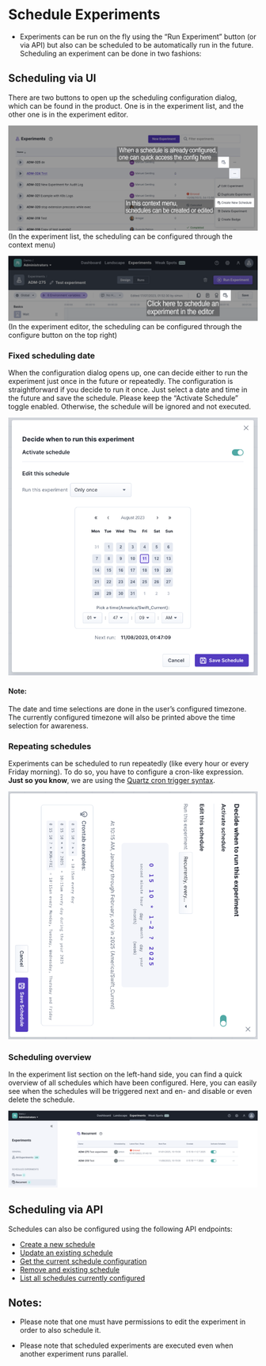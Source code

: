 # Schedule Experiments

- Experiments can be run on the fly using the “Run Experiment” button (or via API) but also can be scheduled to be automatically run in the future. Scheduling an experiment can be done in two fashions:

## Scheduling via UI

There are two buttons to open up the scheduling configuration dialog, which can be found in the product. One is in the experiment list, and the other one is in the experiment editor.

![Scheduling Experiments](schedule/create-experiment-schedule-step1.png)
(In the experiment list, the scheduling can be configured through the context menu)

![Scheduling Experiments](schedule/create-experiment-schedule-step2.png)
(In the experiment editor, the scheduling can be configured through the configure button on the top right)

### Fixed scheduling date

When the configuration dialog opens up, one can decide either to run the experiment just once in the future or repeatedly. The configuration is straightforward if you decide to run it once. Just select a date and time in the future and save the schedule. Please keep the “Activate Schedule” toggle enabled. Otherwise, the schedule will be ignored and not executed.

![Scheduling Experiments just once](schedule/create-experiment-schedule-step3.png)

#### Note:

The date and time selections are done in the user’s configured timezone. The currently configured timezone will also be printed above the time selection for awareness.

### Repeating schedules

Experiments can be scheduled to run repeatedly (like every hour or every Friday morning). To do so, you have to configure a cron-like expression. **Just so you know**, we are using the [Quartz cron trigger syntax](http://www.quartz-scheduler.org/documentation/quartz-2.3.0/tutorials/crontrigger.html).

![Scheduling Experiments repeatedly](schedule/create-experiment-schedule-step4.png)

### Scheduling overview

In the experiment list section on the left-hand side, you can find a quick overview of all schedules which have been configured. Here, you can easily see when the schedules will be triggered next and en- and disable or even delete the schedule.

![Scheduled Experiment overview](schedule/create-experiment-schedule-step5.png)

## Scheduling via API

Schedules can also be configured using the following API endpoints:

- [Create a new schedule](https://platform.steadybit.com/api/swagger/swagger-ui/index.html#/Experiments/scheduleExperimentOnce_1)
- [Update an existing schedule](https://platform.steadybit.com/api/swagger/swagger-ui/index.html#/Experiments/updateSchedule)
- [Get the current schedule configuration](https://platform.steadybit.com/api/swagger/swagger-ui/index.html#/Experiments/getSchedule)
- [Remove and existing schedule](https://platform.steadybit.com/api/swagger/swagger-ui/index.html#/Experiments/removeExperimentSchedule)
- [List all schedules currently configured](https://platform.steadybit.com/api/swagger/swagger-ui/index.html#/Experiments/getAllSchedules)

## Notes:

- Please note that one must have permissions to edit the experiment in order to also schedule it.

- Please note that scheduled experiments are executed even when another experiment runs parallel.
